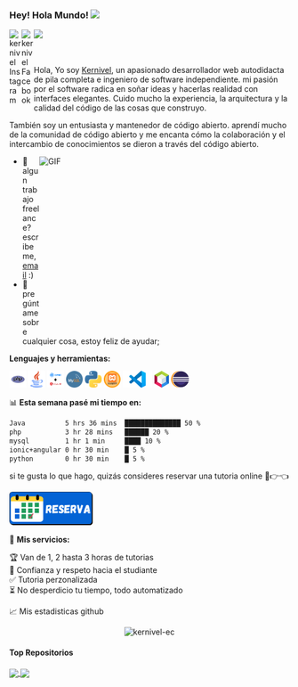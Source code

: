 
### Hey! Hola Mundo! <img src="https://media.giphy.com/media/hvRJCLFzcasrR4ia7z/giphy.gif" width="25px">
<a href="https://www.instagram.com/kernivel">
  <img align="left" alt="kernivel Instagram" width="22px" src="https://raw.githubusercontent.com/hussainweb/hussainweb/main/icons/instagram.png" />
</a>
<a href="https://www.facebook.com/kernivel">
  <img align="left" alt="kernivel Facebook" width="22px" src="https://www.facebook.com/images/fb_icon_325x325.png" />
</a>

![](https://visitor-badge.glitch.me/badge?page_id=kernivel-ec.kernivel-ec)

<br />

Hola, Yo soy [Kernivel](https://bit.ly/3TCmmYm), un apasionado desarrollador web autodidacta de pila completa e ingeniero de software independiente. mi pasión por el software radica en soñar ideas y hacerlas realidad con interfaces elegantes. Cuido mucho la experiencia, la arquitectura y la calidad del código de las cosas que construyo.

También soy un entusiasta y mantenedor de código abierto. aprendí mucho de la comunidad de código abierto y me encanta cómo la colaboración y el intercambio de conocimientos se dieron a través del código abierto.


  <img align="right" alt="GIF" src="https://github.com/abhisheknaiidu/abhisheknaiidu/blob/master/code.gif?raw=true" width="450" height="320" />
  
- 💼 algun trabajo freelance? escribeme, [email](mailto:kernivel@gmail.com) :)
- 💬 pregúntame sobre cualquier cosa, estoy feliz de ayudar;

**Lenguajes y herramientas:**  

<code><img height="30" src="https://raw.githubusercontent.com/Kernivel-ec/Kernivel-ec/main/img/php.png"></code>
<code><img height="30" src="https://raw.githubusercontent.com/Kernivel-ec/Kernivel-ec/main/img/java.png"></code>
<code><img height="30" src="https://raw.githubusercontent.com/Kernivel-ec/Kernivel-ec/main/img/ionic_angular.png"></code>
<code><img height="30" src="https://raw.githubusercontent.com/Kernivel-ec/Kernivel-ec/main/img/Mysql.png"></code>
<code><img height="30" src="https://raw.githubusercontent.com/Kernivel-ec/Kernivel-ec/main/img/Python.png"></code>
<code><img height="30" src="https://raw.githubusercontent.com/Kernivel-ec/Kernivel-ec/main/img/xampp.png"></code>
<code><img height="30" src="https://raw.githubusercontent.com/Kernivel-ec/Kernivel-ec/main/img/vscode.png"></code>
<code><img height="30" src="https://raw.githubusercontent.com/Kernivel-ec/Kernivel-ec/main/img/netBeans.png"></code>
<code><img height="30" src="https://raw.githubusercontent.com/Kernivel-ec/Kernivel-ec/419e94ae79edb5a6bb006ebfcdee5681b35b738f/img/eclipse-11.svg"></code>

📊 **Esta semana pasé mi tiempo en:**
<!--START_SECTION:waka-->

```text
Java          5 hrs 36 mins  ██████████████ 50 %
php           3 hr 28 mins   ██████ 20 %
mysql         1 hr 1 min     ████ 10 %
ionic+angular 0 hr 30 min    █ 5 %
python        0 hr 30 min    █ 5 %
```

<!--END_SECTION:waka-->

si te gusta lo que hago, quizás consideres reservar una tutoria online 🥺👉👈

<a href="https://bit.ly/3RBsFJR" target="_blank"><img src="https://raw.githubusercontent.com/Kernivel-ec/Kernivel-ec/main/img/boton-reserva-b.png" alt="Buy Me A Coffee" width="150" ></a>

🚧 **Mis servicios:**
<!-- TODO-IST:START -->
🏆  Van de 1, 2 hasta 3 horas de tutorias           
🌸  Confianza y respeto hacia el studiante           
✅  Tutoria perzonalizada           
⏳  No desperdicio tu tiempo, todo automatizado
<!-- TODO-IST:END -->


📈 Mis estadisticas github

<p align="center"> <img src="https://github-readme-stats.vercel.app/api?username=Kernivel-ec&show_icons=true&theme=gotham" alt="kernivel-ec" />
  
  #### Top Repositorios

<a href="https://bit.ly/3y3X659">
  <img align="center" src="https://github-readme-stats.vercel.app/api/pin/?username=kernivel-ec&repo=ContarVocalesConsonates&theme=gotham" />
</a>
  
<a href="https://bit.ly/3LGj9Tb">
  <img align="center" src="https://github-readme-stats.vercel.app/api/pin/?username=kernivel-ec&repo=burbuja&theme=gotham" />
</a>
  
